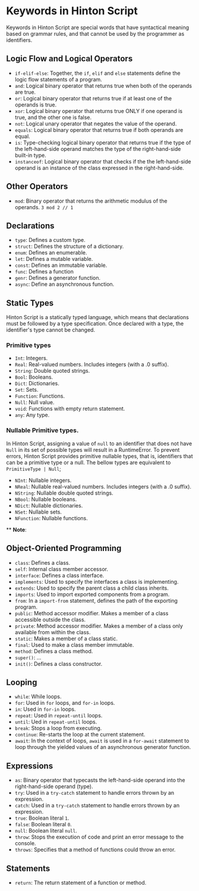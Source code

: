 # Keywords in Hinton Script

Keywords in Hinton Script are special words that have syntactical meaning based on grammar rules, and that cannot be used by the programmer as identifiers.

## Logic Flow and Logical Operators
- `if-elif-else`: Together, the `if`, `elif` and `else` statements define the logic flow statements of a program.
- `and`: Logical binary operator that returns true when both of the operands are true.
- `or`: Logical binary operator that returns true if at least one of the operands is true.
- `xor`: Logical binary operator that returns true ONLY if one operand is true, and the other one is false.
- `not`: Logical unary operator that negates the value of the operand.
- `equals`: Logical binary operator that returns true if both operands are equal.
- `is`: Type-checking logical binary operator that returns true if the type of the left-hand-side operand matches the type of the right-hand-side built-in type.
- `instanceof`: Logical binary operator that checks if the the left-hand-side operand is an instance of the class expressed in the right-hand-side.


## Other Operators
- `mod`: Binary operator that returns the arithmetic modulus of the operands. `3 mod 2 // 1`

## Declarations
- `type`: Defines a custom type.
- `struct`: Defines the structure of a dictionary.
- `enum`: Defines an enumerable.
- `let`: Defines a mutable variable.
- `const`: Defines an immutable variable.
- `func`: Defines a function
- `genr`: Defines a generator function.
- `async`: Define an asynchronous function.

## Static Types
Hinton Script is a statically typed language, which means that declarations must be followed by a type specification. Once declared with a type, the identifier's type cannot be changed.

### Primitive types
- `Int`: Integers.
- `Real`: Real-valued numbers. Includes integers (with a .0 suffix).
- `String`: Double quoted strings.
- `Bool`: Booleans.
- `Dict`: Dictionaries.
- `Set`: Sets.
- `Function`: Functions.
- `Null`: Null value.
- `void`: Functions with empty return statement.
- `any`: Any type.

### Nullable Primitive types.
In Hinton Script, assigning a value of `null` to an identifier that does not have `Null` in its set of possible types will result in a RuntimeError. To prevent errors, Hinton Script provides primitive nullable types, that is, identifiers that can be a primitive type or a null. The bellow types are equivalent to `PrimitiveType | Null`;
- `NInt`: Nullable integers.
- `NReal`: Nullable real-valued numbers. Includes integers (with a .0 suffix).
- `NString`: Nullable double quoted strings.
- `NBool`: Nullable booleans.
- `NDict`: Nullable dictionaries.
- `NSet`: Nullable sets.
- `NFunction`: Nullable functions.

** **Note**:  

## Object-Oriented Programming
- `class`: Defines a class.
- `self`: Internal class member accessor.
- `interface`: Defines a class interface.
- `implements`: Used to specify the interfaces a class is implementing.
- `extends`: Used to specify the parent class a child class inherits.
- `imports`: Used to import exported components from a program.
- `from`: In a `import-from` statement, defines the path of the exporting program.
- `public`: Method accessor modifier. Makes a member of a class accessible outside the class.
- `private`: Method accessor modifier. Makes a member of a class only available from within the class.
- `static`: Makes a member of a class static.
- `final`: Used to make a class member immutable.
- `method`: Defines a class method.
- `super()`: ...
- `init()`: Defines a class constructor.

## Looping
- `while`: While loops.
- `for`: Used in `for` loops, and `for-in` loops.
- `in`: Used in `for-in` loops.
- `repeat`: Used in `repeat-until` loops.
- `until`: Ued in `repeat-until` loops.
- `break`: Stops a loop from executing.
- `continue`: Re-starts the loop at the current statement.
- `await`: In the context of loops, `await` is used in a `for-await` statement to loop through the yielded values of an asynchronous generator function.

## Expressions
- `as`: Binary operator that typecasts the left-hand-side operand into the right-hand-side operand (type).
- `try`: Used in a `try-catch` statement to handle errors thrown by an expression.
- `catch`: Used in a `try-catch` statement to handle errors thrown by an expression.
- `true`: Boolean literal `1`.
- `false`: Boolean literal `0`.
- `null`: Boolean literal `null`.
- `throw`: Stops the execution of code and print an error message to the console.
- `throws`: Specifies that a method of functions could throw an error.

## Statements
- `return`: The return statement of a function or method.
